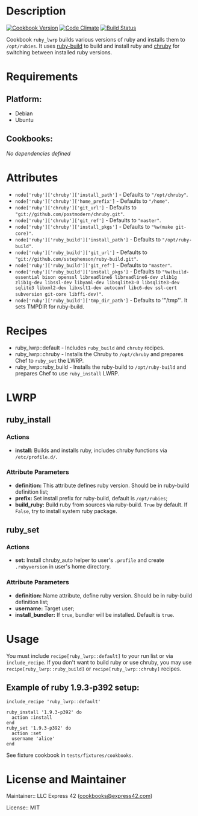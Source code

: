 # Description

[![Cookbook Version](http://img.shields.io/cookbook/v/ruby_lwrp.svg)]('http://img.shields.io/cookbook/v/ruby\_lwrp.svg)
[![Code Climate](https://codeclimate.com/github/express42-cookbooks/ruby_lwrp/badges/gpa.svg)](https://codeclimate.com/github/express42-cookbooks/ruby_lwrp)
[![Build Status](https://travis-ci.org/express42/ruby_lwrp.svg?branch=master)](https://travis-ci.org/express42/ruby_lwrp)

Cookbook `ruby_lwrp` builds various versions of ruby and installs them to `/opt/rubies`. It uses [ruby-build](https://github.com/sstephenson/ruby-build) to build and install ruby and [chruby](https://github.com/postmodern/chruby) for switching between installed ruby versions.

# Requirements

## Platform:

* Debian
* Ubuntu

## Cookbooks:

*No dependencies defined*

# Attributes

* `node['ruby']['chruby']['install_path']` -  Defaults to `"/opt/chruby"`.
* `node['ruby']['chruby']['home_prefix']` -  Defaults to `"/home"`.
* `node['ruby']['chruby']['git_url']` -  Defaults to `"git://github.com/postmodern/chruby.git"`.
* `node['ruby']['chruby']['git_ref']` -  Defaults to `"master"`.
* `node['ruby']['chruby']['install_pkgs']` -  Defaults to `"%w(make git-core)"`.
* `node['ruby']['ruby_build']['install_path']` -  Defaults to `"/opt/ruby-build"`.
* `node['ruby']['ruby_build']['git_url']` -  Defaults to `"git://github.com/sstephenson/ruby-build.git"`.
* `node['ruby']['ruby_build']['git_ref']` -  Defaults to `"master"`.
* `node['ruby']['ruby_build']['install_pkgs']` -  Defaults to `"%w(build-essential bison openssl libreadline6 libreadline6-dev zlib1g zlib1g-dev libssl-dev libyaml-dev libsqlite3-0 libsqlite3-dev sqlite3 libxml2-dev libxslt1-dev autoconf libc6-dev ssl-cert subversion git-core libffi-dev)"`.
* `node['ruby']['ruby_build']['tmp_dir_path']` - Defaults to '"/tmp"'. It sets TMPDIR for ruby-build.

# Recipes

* ruby_lwrp::default - Includes `ruby_build` and `chruby` recipes.
* ruby_lwrp::chruby - Installs the Chruby to `/opt/chruby` and prepares Chef to `ruby_set` the LWRP.
* ruby_lwrp::ruby_build - Installs the ruby-build to `/opt/ruby-build` and prepares Chef to use `ruby_install` LWRP.

# LWRP

## ruby_install
### Actions
- **install:** Builds and installs ruby, includes chruby functions via `/etc/profile.d/`.

### Attribute Parameters
- **definition:** This attribute defines ruby version. Should be in ruby-build definition list;
- **prefix:** Set install prefix for ruby-build, default is `/opt/rubies`;
- **build_ruby:** Build ruby from sources via ruby-build. `True` by default. If `False`, try to install system ruby package.

## ruby_set
### Actions
- **set:** Install chruby_auto helper to user's `.profile` and create `.rubyversion` in user's home directory.

### Attribute Parameters
- **definition:** Name attribute, define ruby version. Should be in ruby-build definition list;
- **username:** Target user;
- **install_bundler:** If `true`, bundler will be installed. Default is `true`.


# Usage

You must include `recipe[ruby_lwrp::default]` to your run list or via `include_recipe`. If you don't want to build ruby or use chruby, you may use `recipe[ruby_lwrp::ruby_build]` or `recipe[ruby_lwrp::chruby]` recipes.

## Example of ruby 1.9.3-p392 setup:

```
include_recipe 'ruby_lwrp::default'

ruby_install '1.9.3-p392' do
  action :install
end
ruby_set '1.9.3-p392' do
  action :set
  username 'alice'
end
```

See fixture cookbook in `tests/fixtures/cookbooks`.


# License and Maintainer

Maintainer:: LLC Express 42 (<cookbooks@express42.com>)

License:: MIT
